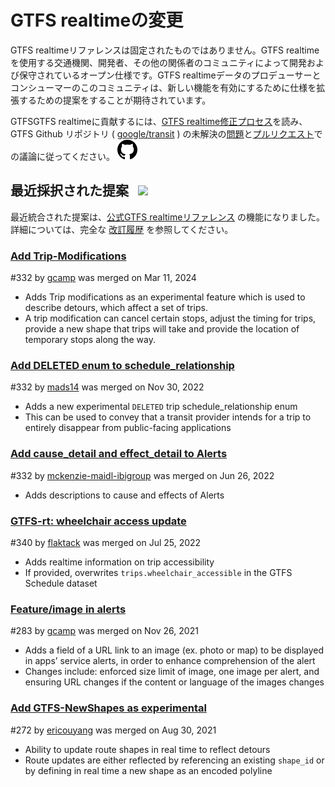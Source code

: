 # GTFS realtimeの変更

GTFS realtimeリファレンスは固定されたものではありません。GTFS realtimeを使用する交通機関、開発者、その他の関係者のコミュニティによって開発および保守されているオープン仕様です。GTFS realtimeデータのプロデューサーとコンシューマーのこのコミュニティは、新しい機能を有効にするために仕様を拡張するための提案をすることが期待されています。

GTFSGTFS realtimeに貢献するには、[GTFS realtime修正プロセス](../../../../community/governance/gtfs_realtime_amendment_process)を読み、GTFS Github リポジトリ ( <a href="https://github.com/google/transit" target="_blank">google/transit</a> ) の未解決の<a href="https://github.com/google/transit/issues" target="_blank">問題</a>と<a href="https://github.com/google/transit/pulls" target="_blank">プルリクエスト</a>での議論に従ってください。 ![](../../../assets/mark-github.svg)

<!-- <div class="row">
    <div class="active-container">
        <h3 class="title"><a class="no-icon" href="https://github.com/google/transit/pull/332" target="_blank">Add cause_detail and effect_detail to Alerts</a></h3>
        <p class="maintainer">#332 opened on May 31, 2022 by <a class="no-icon" href="https://github.com/mckenzie-maidl-ibigroup" target="_blank">mckenzie-maidl-ibigroup</a></p>
    </div>
</div>
<div class="row"></div> -->

<!-- <div class="row no-active">
    <div class="no-active-container">
        <h3 class="title">There are currently no active proposals for GTFS Realtime.</h3>
        <p class="prompt">Have a proposal? &ensp;➜&ensp; Open a <a href="https://github.com/google/transit/pulls" target="_blank">pull request</a>.</p>
    </div>
</div>
<div class="row"></div> -->

## 最近採択された提案 &ensp;<img src="../../../../assets/pr-merged.svg" style="height:1em;"/>

最近統合された提案は、[公式GTFS realtimeリファレンス](../../reference) の機能になりました。詳細については、完全な [改訂履歴](../revision_history) を参照してください。


<div class="row">
    <div class="leftcontainer">
        <h3 class="title"><a href="https://github.com/google/transit/pull/403" class="no-icon" target="_blank">Add Trip-Modifications</a></h3>
        <p class="maintainer">#332 by <a href="https://github.com/gcamp" class="no-icon" target="_blank">gcamp</a> was merged on Mar 11, 2024</p>
    </div>
    <div class="featurelist">
        <ul>
            <li>Adds Trip modifications as an experimental feature which is used to describe detours, which affect a set of trips.</li>
            <li>A trip modification can cancel certain stops, adjust the timing for trips, provide a new shape that trips will take and provide the location of temporary stops along the way. </li>
        </ul>
    </div>
</div>

<div class="row">
    <div class="leftcontainer">
        <h3 class="title"><a href="https://github.com/google/transit/pull/352" class="no-icon" target="_blank">Add DELETED enum to schedule_relationship</a></h3>
        <p class="maintainer">#332 by <a href="https://github.com/mads14" class="no-icon" target="_blank">mads14</a> was merged on Nov 30, 2022</p>
    </div>
    <div class="featurelist">
        <ul>
            <li>Adds a new experimental <code>DELETED</code> trip schedule_relationship enum</li>
            <li>This can be used to convey that a transit provider intends for a trip to entirely disappear from public-facing applications</li>
        </ul>
    </div>
</div>

<div class="row">
    <div class="leftcontainer">
        <h3 class="title"><a href="https://github.com/google/transit/pull/332" class="no-icon" target="_blank">Add cause_detail and effect_detail to Alerts</a></h3>
        <p class="maintainer">#332 by <a href="https://github.com/mckenzie-maidl-ibigroup" class="no-icon" target="_blank">mckenzie-maidl-ibigroup</a> was merged on Jun 26, 2022</p>
    </div>
    <div class="featurelist">
        <ul>
            <li>Adds descriptions to cause and effects of Alerts</li>
        </ul>
    </div>
</div>

<div class="row">
    <div class="leftcontainer">
        <h3 class="title"><a href="https://github.com/google/transit/pull/340" class="no-icon" target="_blank">GTFS-rt: wheelchair access update</a></h3>
        <p class="maintainer">#340 by <a href="https://github.com/flaktack" class="no-icon" target="_blank">flaktack</a> was merged on Jul 25, 2022</p>
    </div>
    <div class="featurelist">
        <ul>
            <li>Adds realtime information on trip accessibility</li>
            <li>If provided, overwrites <code>trips.wheelchair_accessible</code> in the GTFS Schedule dataset</li>
        </ul>
    </div>
</div>

<div class="row">
    <div class="leftcontainer">
        <h3 class="title"><a href="https://github.com/google/transit/pull/283" class="no-icon" target="_blank">Feature/image in alerts</a></h3>
        <p class="maintainer">#283 by <a href="https://github.com/gcamp" class="no-icon" target="_blank">gcamp</a> was merged on Nov 26, 2021</p>
    </div>
    <div class="featurelist">
        <ul>
            <li>Adds a field of a URL link to an image (ex. photo or map) to be displayed in apps’ service alerts, in order to enhance comprehension of the alert</li>
            <li>Changes include: enforced size limit of image, one image per alert, and ensuring URL changes if the content or language of the images changes</li>
        </ul>
    </div>
</div>

<div class="row">
    <div class="leftcontainer">
        <h3 class="title"><a href="https://github.com/google/transit/pull/272" class="no-icon" target="_blank">Add GTFS-NewShapes as experimental</a></h3>
        <p class="maintainer">#272 by <a href="https://github.com/ericouyang" class="no-icon" target="_blank">ericouyang</a> was merged on Aug 30, 2021</p>
    </div>
    <div class="featurelist">
        <ul>
            <li>Ability to update route shapes in real time to reflect detours</li>
            <li>Route updates are either reflected by referencing an existing <code>shape_id</code> or by defining in real time a new shape as an encoded polyline</li>
        </ul>
    </div>
</div>

<div class="row"></div>